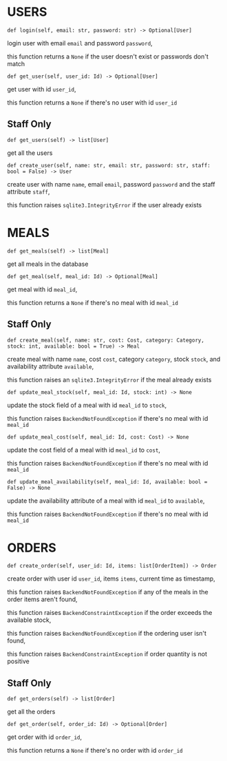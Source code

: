 # USERS

    def login(self, email: str, password: str) -> Optional[User]
login user with email `email` and password `password`,

this function returns a `None` if the user doesn't exist or passwords don't match

    def get_user(self, user_id: Id) -> Optional[User]
get user with id `user_id`,

this function returns a `None` if there's no user with id `user_id`

## Staff Only
    def get_users(self) -> list[User]
get all the users

    def create_user(self, name: str, email: str, password: str, staff: bool = False) -> User
create user with name `name`, email `email`, password `password` and the staff attribute `staff`,

this function raises `sqlite3.IntegrityError` if the user already exists

# MEALS
    def get_meals(self) -> list[Meal]
get all meals in the database

    def get_meal(self, meal_id: Id) -> Optional[Meal]
get meal with id `meal_id`,

this function returns a `None` if there's no meal with id `meal_id`

## Staff Only
    def create_meal(self, name: str, cost: Cost, category: Category, stock: int, available: bool = True) -> Meal
create meal with name `name`, cost `cost`, category `category`, stock `stock`, and availability attribute `available`,

this function raises an `sqlite3.IntegrityError` if the meal already exists

    def update_meal_stock(self, meal_id: Id, stock: int) -> None
update the stock field of a meal with id `meal_id` to `stock`,

this function raises `BackendNotFoundException` if there's no meal with id `meal_id`

    def update_meal_cost(self, meal_id: Id, cost: Cost) -> None
update the cost field of a meal with id `meal_id` to `cost`,

this function raises `BackendNotFoundException` if there's no meal with id `meal_id`

    def update_meal_availability(self, meal_id: Id, available: bool = False) -> None
update the availability attribute of a meal with id `meal_id` to `available`,

this function raises `BackendNotFoundException` if there's no meal with id `meal_id`

# ORDERS
    def create_order(self, user_id: Id, items: list[OrderItem]) -> Order
create order with user id `user_id`, items `items`, current time as timestamp,

this function raises `BackendNotFoundException` if any of the meals in the order items aren't found,

this function raises `BackendConstraintException` if the order exceeds the available stock,

this function raises `BackendNotFoundException` if the ordering user isn't found,

this function raises `BackendConstraintException` if order quantity is not positive

## Staff Only
    def get_orders(self) -> list[Order]
get all the orders

    def get_order(self, order_id: Id) -> Optional[Order]
get order with id `order_id`,

this function returns a `None` if there's no order with id `order_id`
